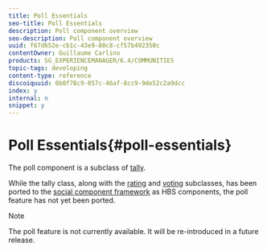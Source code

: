 ```yaml
---
title: Poll Essentials
seo-title: Poll Essentials
description: Poll component overview
seo-description: Poll component overview
uuid: f67d652e-cb1c-43e9-80c8-cf57b492350c
contentOwner: Guillaume Carlino
products: SG_EXPERIENCEMANAGER/6.4/COMMUNITIES
topic-tags: developing
content-type: reference
discoiquuid: 0b0f78c9-057c-46af-8cc9-9de52c2a9dcc
index: y
internal: n
snippet: y
---
```


# Poll Essentials{#poll-essentials}

The poll component is a subclass of [tally](../../communities/using/tally.md).

While the tally class, along with the [rating](../../communities/using/rating-basics.md) and [voting](../../communities/using/essentials-voting.md) subclasses, has been ported to the [social component framework](../../communities/using/scf.md) as HBS components, the poll feature has not yet been ported.

>[!NOTE]
>
>The poll feature is not currently available. It will be re-introduced in a future release.

